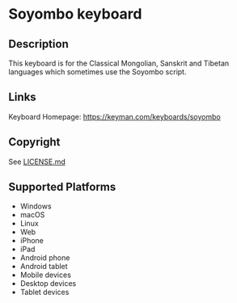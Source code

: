 Soyombo keyboard
==============

Description
-----------
This keyboard is for the Classical Mongolian, Sanskrit and Tibetan languages which sometimes use the Soyombo script. 

Links
-----
Keyboard Homepage: https://keyman.com/keyboards/soyombo

Copyright
---------
See [LICENSE.md](LICENSE.md)

Supported Platforms
-------------------
 * Windows
 * macOS
 * Linux
 * Web
 * iPhone
 * iPad
 * Android phone
 * Android tablet
 * Mobile devices
 * Desktop devices
 * Tablet devices

